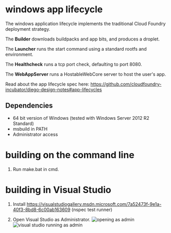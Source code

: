 windows app lifecycle 
=====================

The windows application lifecycle implements the traditional Cloud Foundry deployment
strategy.

The **Builder** downloads buildpacks and app bits, and produces a droplet.

The **Launcher** runs the start command using a standard rootfs and
environment.

The **Healthcheck** runs a tcp port check, defaulting to port 8080.

The **WebAppServer** runs a HostableWebCore server to host the user's app.

Read about the app lifecycle spec here: https://github.com/cloudfoundry-incubator/diego-design-notes#app-lifecycles

## Dependencies
- 64 bit version of Windows (tested with Windows Server 2012 R2 Standard)
- msbuild in PATH
- Administrator access

building on the command line
============================

1. Run make.bat in cmd.

building in Visual Studio
========================

1. Install https://visualstudiogallery.msdn.microsoft.com/7a52473f-9e1a-40f3-8bd8-6c00ab163609 (nspec test runner)

1. Open Visual Studio as Administrator.
![opening as admin](https://github.com/pivotal-cf-experimental/containerizer/blob/master/README_images/open_as_admin.png)
![visual studio running as admin](https://github.com/pivotal-cf-experimental/containerizer/blob/master/README_images/showing_vs_running_as_admin.png)
